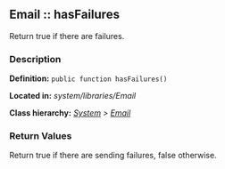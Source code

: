 
Email :: hasFailures
-------------------------------------------

Return true if there are failures.


### Description ###

**Definition:** `public function hasFailures()`

**Located in:** *system/libraries/Email*

**Class hierarchy:** *[System](../System.php) > [Email](../Email)*
		

### Return Values ###

Return true if there are sending failures, false otherwise.

